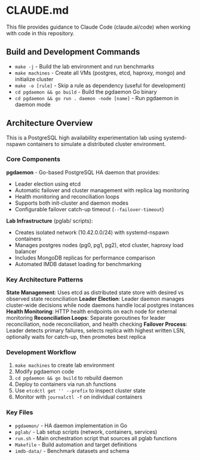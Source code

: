 # CLAUDE.md

This file provides guidance to Claude Code (claude.ai/code) when working with code in this repository.

## Build and Development Commands

- `make -j` - Build the lab environment and run benchmarks
- `make machines` - Create all VMs (postgres, etcd, haproxy, mongo) and initialize cluster
- `make -o [rule]` - Skip a rule as dependency (useful for development)
- `cd pgdaemon && go build` - Build the pgdaemon Go binary
- `cd pgdaemon && go run . daemon -node [name]` - Run pgdaemon in daemon mode

## Architecture Overview

This is a PostgreSQL high availability experimentation lab using systemd-nspawn containers to simulate a distributed cluster environment.

### Core Components

**pgdaemon** - Go-based PostgreSQL HA daemon that provides:
- Leader election using etcd
- Automatic failover and cluster management with replica lag monitoring
- Health monitoring and reconciliation loops
- Supports both init-cluster and daemon modes
- Configurable failover catch-up timeout (`--failover-timeout`)

**Lab Infrastructure** (pglab/ scripts):
- Creates isolated network (10.42.0.0/24) with systemd-nspawn containers
- Manages postgres nodes (pg0, pg1, pg2), etcd cluster, haproxy load balancer
- Includes MongoDB replicas for performance comparison
- Automated IMDB dataset loading for benchmarking

### Key Architecture Patterns

**State Management**: Uses etcd as distributed state store with desired vs observed state reconciliation
**Leader Election**: Leader daemon manages cluster-wide decisions while node daemons handle local postgres instances
**Health Monitoring**: HTTP health endpoints on each node for external monitoring
**Reconciliation Loops**: Separate goroutines for leader reconciliation, node reconciliation, and health checking
**Failover Process**: Leader detects primary failures, selects replica with highest written LSN, optionally waits for catch-up, then promotes best replica

### Development Workflow

1. `make machines` to create lab environment
2. Modify pgdaemon code
3. `cd pgdaemon && go build` to rebuild daemon
4. Deploy to containers via run.sh functions
5. Use `etcdctl get '' --prefix` to inspect cluster state
6. Monitor with `journalctl -f` on individual containers

### Key Files

- `pgdaemon/` - HA daemon implementation in Go
- `pglab/` - Lab setup scripts (network, containers, services)
- `run.sh` - Main orchestration script that sources all pglab functions
- `Makefile` - Build automation and target definitions
- `imdb-data/` - Benchmark datasets and schema
